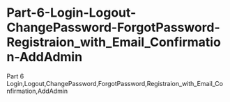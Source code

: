 # Part-6-Login-Logout-ChangePassword-ForgotPassword-Registraion_with_Email_Confirmation-AddAdmin
Part 6 Login,Logout,ChangePassword,ForgotPassword,Registraion_with_Email_Confirmation,AddAdmin

